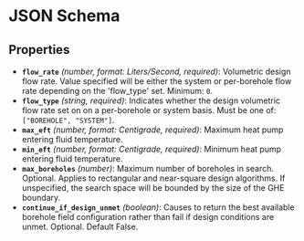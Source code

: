 # JSON Schema

## Properties

- **`flow_rate`** *(number, format: Liters/Second, required)*: Volumetric design flow rate. Value specified will be either the system or per-borehole flow rate depending on the 'flow_type' set. Minimum: `0`.
- **`flow_type`** *(string, required)*: Indicates whether the design volumetric flow rate set on on a per-borehole or system basis. Must be one of: `["BOREHOLE", "SYSTEM"]`.
- **`max_eft`** *(number, format: Centigrade, required)*: Maximum heat pump entering fluid temperature.
- **`min_eft`** *(number, format: Centigrade, required)*: Minimum heat pump entering fluid temperature.
- **`max_boreholes`** *(number)*: Maximum number of boreholes in search. Optional. Applies to rectangular and near-square design algorithms. If unspecified, the search space will be bounded by the size of the GHE boundary.
- **`continue_if_design_unmet`** *(boolean)*: Causes to return the best available borehole  field configuration rather than fail if design conditions  are unmet.  Optional. Default False.

